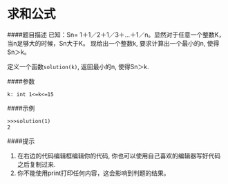 # 求和公式

####题目描述
已知：Sn= 1＋1／2＋1／3＋…＋1／n。显然对于任意一个整数K，当n足够大的时候，Sn大于K。
现给出一个整数k, 要求计算出一个最小的n, 使得Sn＞k。

定义一个函数`solution(k)`, 返回最小的n, 使得Sn＞k.

####参数
```
k: int 1<=k<=15
```

####示例
```
>>>solution(1)
2
```

####提示
1. 在右边的代码编辑框编辑你的代码, 你也可以使用自己喜欢的编辑器写好代码之后复制过来.
2. 你不能使用print打印任何内容，这会影响到判题的结果。
